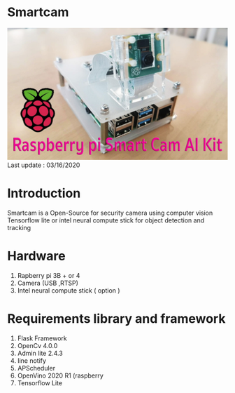 # Smartcam
<img src="doc/raspberrypi-smartcam-picam.jpg">
Last update : 03/16/2020

# Introduction

Smartcam is a Open-Source for security camera using computer vision Tensorflow lite or intel neural compute stick for object detection and tracking

# Hardware
1. Rapberry pi 3B + or 4
2. Camera (USB ,RTSP)
3. Intel neural compute stick ( option )

# Requirements library and framework
1. Flask Framework
2. OpenCv 4.0.0
3. Admin lite 2.4.3
4. line notify 
5. APScheduler
6. OpenVino 2020 R1 (raspberry
7. Tensorflow Lite

